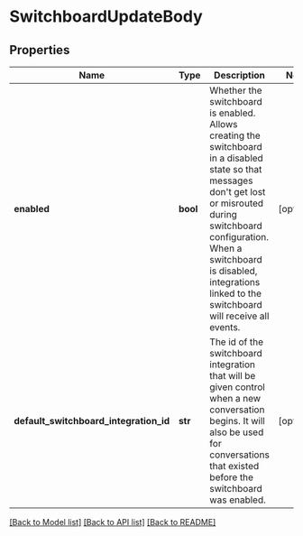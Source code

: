# SwitchboardUpdateBody

## Properties
Name | Type | Description | Notes
------------ | ------------- | ------------- | -------------
**enabled** | **bool** | Whether the switchboard is enabled. Allows creating the switchboard in a disabled state so that messages don&#39;t get lost or misrouted during switchboard configuration. When a switchboard is disabled, integrations linked to the switchboard will receive all events. | [optional] 
**default_switchboard_integration_id** | **str** | The id of the switchboard integration that will be given control when a new conversation begins. It will also be used for conversations that existed before the switchboard was enabled. | [optional] 

[[Back to Model list]](../README.md#documentation-for-models) [[Back to API list]](../README.md#documentation-for-api-endpoints) [[Back to README]](../README.md)



